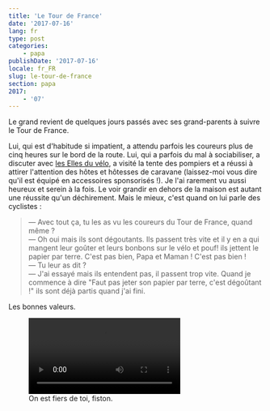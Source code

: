 ```yaml
---
title: 'Le Tour de France'
date: '2017-07-16'
lang: fr
type: post
categories:
    - papa
publishDate: '2017-07-16'
locale: fr_FR
slug: le-tour-de-france
section: papa
2017:
    - '07'
---
```


Le grand revient de quelques jours passés avec ses grand-parents à suivre le Tour de France.

<!--more-->

Lui, qui est d'habitude si impatient, a attendu parfois les coureurs plus de cinq heures sur le bord de la route. Lui, qui a parfois du mal à sociabiliser, a discuter avec [les Elles du vélo](https://www.youtube.com/watch?v=vrIZ_V0H83I&feature=youtu.be), a visité la tente des pompiers et a réussi à attirer l'attention des hôtes et hôtesses de caravane (laissez-moi vous dire qu'il est équipé en accessoires sponsorisés !). Je l'ai rarement vu aussi heureux et serein à la fois. Le voir grandir en dehors de la maison est autant une réussite qu'un déchirement. Mais le mieux, c'est quand on lui parle des cyclistes :

> — Avec tout ça, tu les as vu les coureurs du Tour de France, quand même ?  
> — Oh oui mais ils sont dégoutants. Ils passent très vite et il y en a qui mangent leur goûter et leurs bonbons sur le vélo et pouf! ils jettent le papier par terre. C'est pas bien, Papa et Maman ! C'est pas bien !  
> — Tu leur as dit ?  
> — J'ai essayé mais ils entendent pas, il passent trop vite. Quand je commence à dire "Faut pas jeter son papier par terre, c'est dégoûtant !" ils sont déjà partis quand j'ai fini.

Les bonnes valeurs.

<figure>
  <video autoplay="autoplay" loop="loop">
    <source src="{{<fileFolder>}}proud.gif.mp4" type="video/mp4" />
    <img src="{{<fileFolder>}}proud.gif" alt="Un homme qui distribue des boissons dans les gradins d'un stade américain fait un signe en direction d'une personne hors-champ. Dessous, une légende : PROUD OF YOU, SON"/>
  </video>
  <figcaption>On est fiers de toi, fiston.</figcaption>
</figure>
